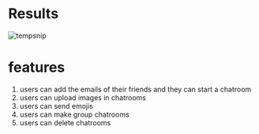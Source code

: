 # Results 
![tempsnip](https://user-images.githubusercontent.com/53540032/224528360-9816982a-6173-4532-b11d-ef5557838b81.png)

# features 
1. users can add the emails of their friends and they can start a chatroom
2. users can upload images in chatrooms
3. users can send emojis
4. users can make group chatrooms 
5. users can delete chatrooms
